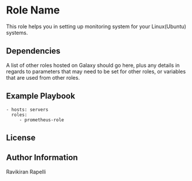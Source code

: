 Role Name
=========

This role helps you in setting up monitoring system for your Linux(Ubuntu) systems.

Dependencies
------------

A list of other roles hosted on Galaxy should go here, plus any details in regards to parameters that may need to be set for other roles, or variables that are used from other roles.

Example Playbook
----------------

    - hosts: servers
      roles:
         - prometheus-role

License
-------



Author Information
------------------

Ravikiran Rapelli
